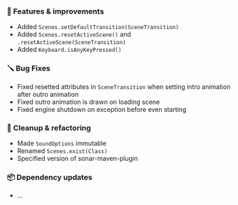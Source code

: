 ### 🚀 Features & improvements

- Added `Scenes.setDefaultTransition(SceneTransition)`
- Added `Scenes.resetActiveScene()` and `.resetActiveScene(SceneTransition)`
- Added `Keyboard.isAnyKeyPressed()`

### 🪛 Bug Fixes

- Fixed resetted attributes in `SceneTransition` when setting intro animation after outro animation
- Fixed outro animation is drawn on loading scene
- Fixed engine shutdown on exception before even starting

### 🧽 Cleanup & refactoring

- Made `SoundOptions` immutable
- Renamed `Scenes.exist(Class)`
- Specified version of sonar-maven-plugin

### 📦 Dependency updates

- ...